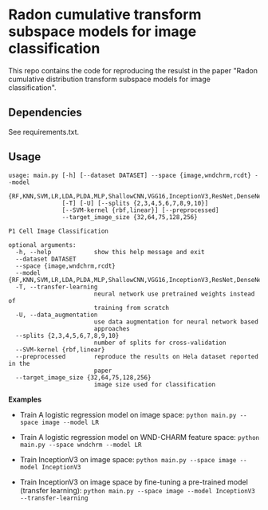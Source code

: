 # Radon cumulative transform subspace models for image classification

This repo contains the code for reproducing the resulst in the paper "Radon cumulative distribution transform subspace models for image classification".

## Dependencies

See requirements.txt.

## Usage

```
usage: main.py [-h] [--dataset DATASET] --space {image,wndchrm,rcdt} --model
               {RF,KNN,SVM,LR,LDA,PLDA,MLP,ShallowCNN,VGG16,InceptionV3,ResNet,DenseNet}
               [-T] [-U] [--splits {2,3,4,5,6,7,8,9,10}]
               [--SVM-kernel {rbf,linear}] [--preprocessed]
               --target_image_size {32,64,75,128,256}

P1 Cell Image Classification

optional arguments:
  -h, --help            show this help message and exit
  --dataset DATASET
  --space {image,wndchrm,rcdt}
  --model {RF,KNN,SVM,LR,LDA,PLDA,MLP,ShallowCNN,VGG16,InceptionV3,ResNet,DenseNet}
  -T, --transfer-learning
                        neural network use pretrained weights instead of
                        training from scratch
  -U, --data_augmentation
                        use data augmentation for neural network based
                        approaches
  --splits {2,3,4,5,6,7,8,9,10}
                        number of splits for cross-validation
  --SVM-kernel {rbf,linear}
  --preprocessed        reproduce the results on Hela dataset reported in the
                        paper
  --target_image_size {32,64,75,128,256}
                        image size used for classification
```

**Examples**

* Train A logistic regression model on image space: `python main.py --space image --model LR`

* Train A logistic regression model on WND-CHARM feature space: `python main.py --space wndchrm --model LR`

* Train InceptionV3 on image space: `python main.py --space image --model InceptionV3`

* Train InceptionV3 on image space by fine-tuning a pre-trained model (transfer learning): `python main.py --space image --model InceptionV3 --transfer-learning`

